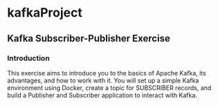 # kafkaProject

## Kafka Subscriber-Publisher Exercise
### Introduction
This exercise aims to introduce you to the basics of Apache Kafka, its advantages, and how to work with it. You will set up a simple Kafka environment using Docker, create a topic for SUBSCRIBER records, and build a Publisher and Subscriber application to interact with Kafka.
